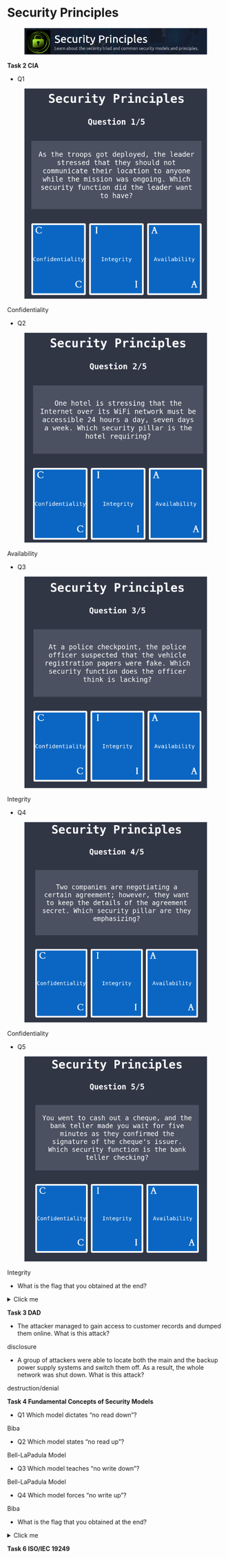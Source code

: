 # Security Principles

<figure><img src=".gitbook/assets/SecurityPrincipalsTHMroom.png" alt=""><figcaption></figcaption></figure>

**Task 2 CIA**



* Q1

<figure><img src=".gitbook/assets/Tas2Q1.png" alt=""><figcaption></figcaption></figure>

Confidentiality



* Q2

<figure><img src=".gitbook/assets/Task2Q2.png" alt=""><figcaption></figcaption></figure>

Availability



* Q3

<figure><img src=".gitbook/assets/Task2Q3.png" alt=""><figcaption></figcaption></figure>

Integrity

* Q4

<figure><img src=".gitbook/assets/Task2Q4.png" alt=""><figcaption></figcaption></figure>

Confidentiality



* Q5

<figure><img src=".gitbook/assets/Task2Q5.png" alt=""><figcaption></figcaption></figure>

Integrity

* What is the flag that you obtained at the end?

<details>

<summary>Click me</summary>

THM{CIA\_TRIAD}

</details>



**Task 3 DAD**



* The attacker managed to gain access to customer records and dumped them online. What is this attack?

disclosure&#x20;



* A group of attackers were able to locate both the main and the backup power supply systems and switch them off. As a result, the whole network was shut down. What is this attack?

destruction/denial



**Task 4 Fundamental Concepts of Security Models**



* Q1 Which model dictates “no read down”?

Biba

* Q2 Which model states “no read up”?

Bell-LaPadula Model

* Q3 Which model teaches “no write down”?

Bell-LaPadula Model

* Q4 Which model forces “no write up”?

Biba



* What is the flag that you obtained at the end?

<details>

<summary>Click me</summary>

THM{SECURITY\_MODELS}

</details>



**Task 6 ISO/IEC 19249**

